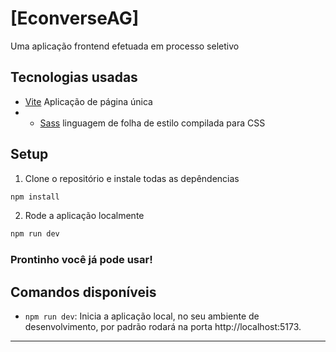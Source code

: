 # \[EconverseAG\]

Uma aplicação frontend efetuada em processo seletivo

## Tecnologias usadas

- [Vite](https://vitejs.dev/) Aplicação de página única
- - [Sass](https://sass-lang.com/) linguagem de folha de estilo compilada para CSS

## Setup

1. Clone o repositório e instale todas as depêndencias
```bash
npm install
```
2. Rode a aplicação localmente
```bash
npm run dev
```

### Prontinho você já pode usar!


## Comandos disponíveis

* `npm run dev`: Inicia a aplicação local, no seu ambiente de desenvolvimento, por padrão rodará na porta http://localhost:5173.

---

